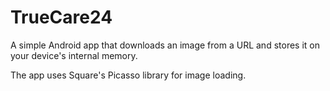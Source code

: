 # TrueCare24

A simple Android app that downloads an image from a URL and stores it on your device's internal memory.

The app uses Square's Picasso library for image loading.
